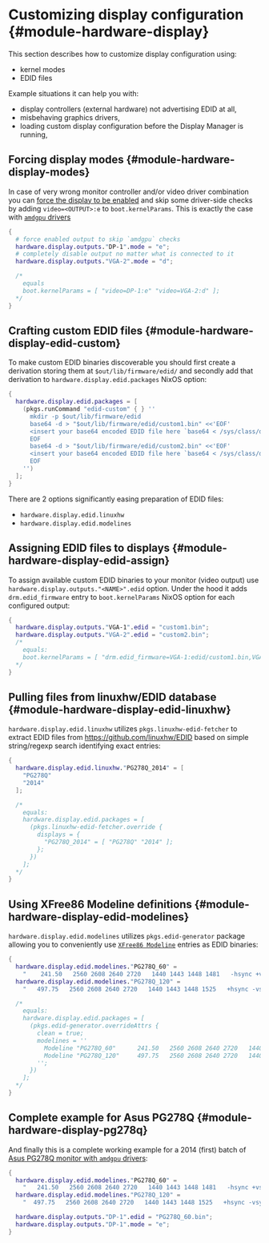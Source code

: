 # Customizing display configuration {#module-hardware-display}

This section describes how to customize display configuration using:
- kernel modes
- EDID files

Example situations it can help you with:
- display controllers (external hardware) not advertising EDID at all,
- misbehaving graphics drivers,
- loading custom display configuration before the Display Manager is running,

## Forcing display modes {#module-hardware-display-modes}

In case of very wrong monitor controller and/or video driver combination you can
[force the display to be enabled](https://mjmwired.net/kernel/Documentation/fb/modedb.txt#41)
and skip some driver-side checks by adding `video=<OUTPUT>:e` to `boot.kernelParams`.
This is exactly the case with [`amdgpu` drivers](https://gitlab.freedesktop.org/drm/amd/-/issues/615#note_1987392)

```nix
{
  # force enabled output to skip `amdgpu` checks
  hardware.display.outputs."DP-1".mode = "e";
  # completely disable output no matter what is connected to it
  hardware.display.outputs."VGA-2".mode = "d";

  /*
    equals
    boot.kernelParams = [ "video=DP-1:e" "video=VGA-2:d" ];
  */
}
```

## Crafting custom EDID files {#module-hardware-display-edid-custom}

To make custom EDID binaries discoverable you should first create a derivation storing them at
`$out/lib/firmware/edid/` and secondly add that derivation to `hardware.display.edid.packages` NixOS option:

```nix
{
  hardware.display.edid.packages = [
    (pkgs.runCommand "edid-custom" { } ''
      mkdir -p $out/lib/firmware/edid
      base64 -d > "$out/lib/firmware/edid/custom1.bin" <<'EOF'
      <insert your base64 encoded EDID file here `base64 < /sys/class/drm/card0-.../edid`>
      EOF
      base64 -d > "$out/lib/firmware/edid/custom2.bin" <<'EOF'
      <insert your base64 encoded EDID file here `base64 < /sys/class/drm/card1-.../edid`>
      EOF
    '')
  ];
}
```

There are 2 options significantly easing preparation of EDID files:
- `hardware.display.edid.linuxhw`
- `hardware.display.edid.modelines`

## Assigning EDID files to displays {#module-hardware-display-edid-assign}

To assign available custom EDID binaries to your monitor (video output) use `hardware.display.outputs."<NAME>".edid` option.
Under the hood it adds `drm.edid_firmware` entry to `boot.kernelParams` NixOS option for each configured output:

```nix
{
  hardware.display.outputs."VGA-1".edid = "custom1.bin";
  hardware.display.outputs."VGA-2".edid = "custom2.bin";
  /*
    equals:
    boot.kernelParams = [ "drm.edid_firmware=VGA-1:edid/custom1.bin,VGA-2:edid/custom2.bin" ];
  */
}
```

## Pulling files from linuxhw/EDID database {#module-hardware-display-edid-linuxhw}

`hardware.display.edid.linuxhw` utilizes `pkgs.linuxhw-edid-fetcher` to extract EDID files
from https://github.com/linuxhw/EDID based on simple string/regexp search identifying exact entries:

```nix
{
  hardware.display.edid.linuxhw."PG278Q_2014" = [
    "PG278Q"
    "2014"
  ];

  /*
    equals:
    hardware.display.edid.packages = [
      (pkgs.linuxhw-edid-fetcher.override {
        displays = {
          "PG278Q_2014" = [ "PG278Q" "2014" ];
        };
      })
    ];
  */
}
```


## Using XFree86 Modeline definitions {#module-hardware-display-edid-modelines}

`hardware.display.edid.modelines` utilizes `pkgs.edid-generator` package allowing you to
conveniently use [`XFree86 Modeline`](https://en.wikipedia.org/wiki/XFree86_Modeline) entries as EDID binaries:

```nix
{
  hardware.display.edid.modelines."PG278Q_60" =
    "    241.50   2560 2608 2640 2720   1440 1443 1448 1481   -hsync +vsync";
  hardware.display.edid.modelines."PG278Q_120" =
    "   497.75   2560 2608 2640 2720   1440 1443 1448 1525   +hsync -vsync";

  /*
    equals:
    hardware.display.edid.packages = [
      (pkgs.edid-generator.overrideAttrs {
        clean = true;
        modelines = ''
          Modeline "PG278Q_60"      241.50   2560 2608 2640 2720   1440 1443 1448 1481   -hsync +vsync
          Modeline "PG278Q_120"     497.75   2560 2608 2640 2720   1440 1443 1448 1525   +hsync -vsync
        '';
      })
    ];
  */
}
```

## Complete example for Asus PG278Q {#module-hardware-display-pg278q}

And finally this is a complete working example for a 2014 (first) batch of [Asus PG278Q monitor with `amdgpu` drivers](https://gitlab.freedesktop.org/drm/amd/-/issues/615#note_1987392):

```nix
{
  hardware.display.edid.modelines."PG278Q_60" =
    "   241.50   2560 2608 2640 2720   1440 1443 1448 1481   -hsync +vsync";
  hardware.display.edid.modelines."PG278Q_120" =
    "  497.75   2560 2608 2640 2720   1440 1443 1448 1525   +hsync -vsync";

  hardware.display.outputs."DP-1".edid = "PG278Q_60.bin";
  hardware.display.outputs."DP-1".mode = "e";
}
```
